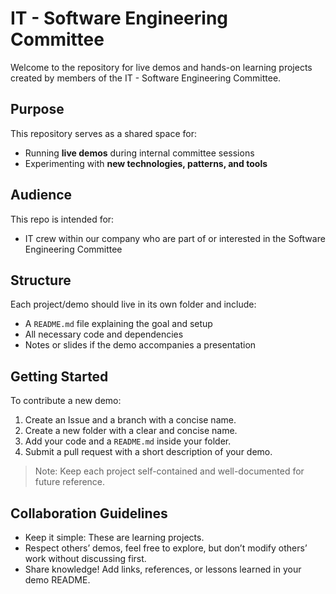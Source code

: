 # IT - Software Engineering Committee

Welcome to the repository for live demos and hands-on learning projects created by members of the IT - Software Engineering Committee.

## Purpose

This repository serves as a shared space for:
- Running **live demos** during internal committee sessions
- Experimenting with **new technologies, patterns, and tools**

## Audience

This repo is intended for:
- IT crew within our company who are part of or interested in the Software Engineering Committee

## Structure

Each project/demo should live in its own folder and include:
- A `README.md` file explaining the goal and setup
- All necessary code and dependencies
- Notes or slides if the demo accompanies a presentation


## Getting Started

To contribute a new demo:
1. Create an Issue and a branch with a concise name.
2. Create a new folder with a clear and concise name.
3. Add your code and a `README.md` inside your folder.
4. Submit a pull request with a short description of your demo.

> Note: Keep each project self-contained and well-documented for future reference.

## Collaboration Guidelines

- Keep it simple: These are learning projects.
- Respect others’ demos, feel free to explore, but don’t modify others’ work without discussing first.
- Share knowledge! Add links, references, or lessons learned in your demo README.

